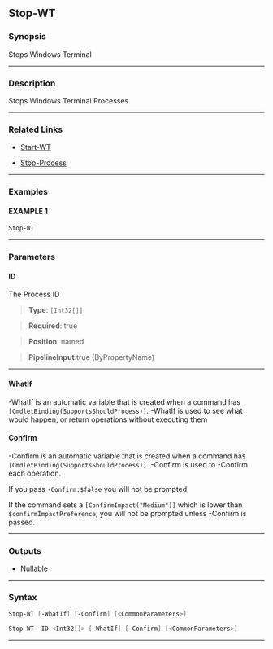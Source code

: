 Stop-WT
-------
### Synopsis
Stops Windows Terminal

---
### Description

Stops Windows Terminal Processes

---
### Related Links
* [Start-WT](Start-WT.md)



* [Stop-Process](https://docs.microsoft.com/powershell/module/Microsoft.PowerShell.Management/Stop-Process)



---
### Examples
#### EXAMPLE 1
```PowerShell
Stop-WT
```

---
### Parameters
#### **ID**

The Process ID



> **Type**: ```[Int32[]]```

> **Required**: true

> **Position**: named

> **PipelineInput**:true (ByPropertyName)



---
#### **WhatIf**
-WhatIf is an automatic variable that is created when a command has ```[CmdletBinding(SupportsShouldProcess)]```.
-WhatIf is used to see what would happen, or return operations without executing them
#### **Confirm**
-Confirm is an automatic variable that is created when a command has ```[CmdletBinding(SupportsShouldProcess)]```.
-Confirm is used to -Confirm each operation.
    
If you pass ```-Confirm:$false``` you will not be prompted.
    
    
If the command sets a ```[ConfirmImpact("Medium")]``` which is lower than ```$confirmImpactPreference```, you will not be prompted unless -Confirm is passed.

---
### Outputs
* [Nullable](https://learn.microsoft.com/en-us/dotnet/api/System.Nullable)




---
### Syntax
```PowerShell
Stop-WT [-WhatIf] [-Confirm] [<CommonParameters>]
```
```PowerShell
Stop-WT -ID <Int32[]> [-WhatIf] [-Confirm] [<CommonParameters>]
```
---
